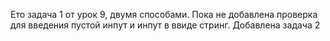 Ето задача 1 от урок 9, двумя способами. Пока не добавлена проверка для введения пустой инпут и инпут в ввиде стринг.
Добавлена задача 2
